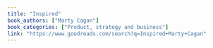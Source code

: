 ```yaml
---
title: "Inspired"
book_authors: ["Marty Cagan"]
book_categories: ["Product, strategy and business"]
link: "https://www.goodreads.com/search?q=Inspired+Marty+Cagan"
---
```

